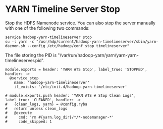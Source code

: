 
# YARN Timeline Server Stop

Stop the HDFS Namenode service. You can also stop the server manually with one of
the following two commands:

```
service hadoop-yarn-timelineserver stop
su -l yarn -c "/usr/hdp/current/hadoop-yarn-timelineserver/sbin/yarn-daemon.sh --config /etc/hadoop/conf stop timelineserver"
```

The file storing the PID is "/var/run/hadoop-yarn/yarn/yarn-yarn-timelineserver.pid".

    module.exports = header: 'YARN ATS Stop', label_true: 'STOPPED', handler: ->
      @service_stop
        name: 'hadoop-yarn-timelineserver'
        if_exists: '/etc/init.d/hadoop-yarn-timelineserver'

    # module.exports.push header: 'YARN ATS # Stop Clean Logs', label_true: 'CLEANED', handler: ->
    #   {clean_logs, yarn} = @config.ryba
    #   return unless clean_logs
    #   @execute
    #     cmd: 'rm #{yarn.log_dir}/*/*-nodemanager-*'
    #     code_skipped: 1
